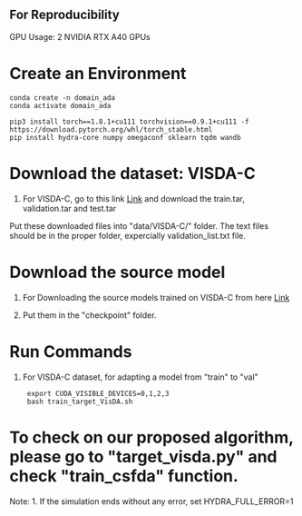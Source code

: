 ## For Reproducibility

GPU Usage: 2 NVIDIA RTX A40 GPUs

# Create an Environment
	
	conda create -n domain_ada 
	conda activate domain_ada
	
	pip3 install torch==1.8.1+cu111 torchvision==0.9.1+cu111 -f https://download.pytorch.org/whl/torch_stable.html
	pip install hydra-core numpy omegaconf sklearn tqdm wandb

		
# Download the dataset: VISDA-C

1. For VISDA-C, go to this link [Link](https://github.com/VisionLearningGroup/taskcv-2017-public/tree/master/classification) and download the train.tar, validation.tar and test.tar

Put these downloaded files into "data/VISDA-C/" folder.
The text files should be in the proper folder, expercially validation_list.txt file. 
	
	
# Download the source model 
1. For Downloading the source models trained on VISDA-C from here [Link](https://drive.google.com/drive/folders/1Uf4jCsGX0WcC8aHstdEG7FvCR6DBSufk?usp=sharing)

2. Put them in the "checkpoint" folder. 

# Run Commands
	
1. For VISDA-C dataset, for adapting a model from "train" to "val"
 
 		export CUDA_VISIBLE_DEVICES=0,1,2,3
		bash train_target_VisDA.sh 
		
# To check on our proposed algorithm, please go to "target_visda.py" and check "train_csfda" function.

Note: 1. If the simulation ends without any error, set HYDRA_FULL_ERROR=1

